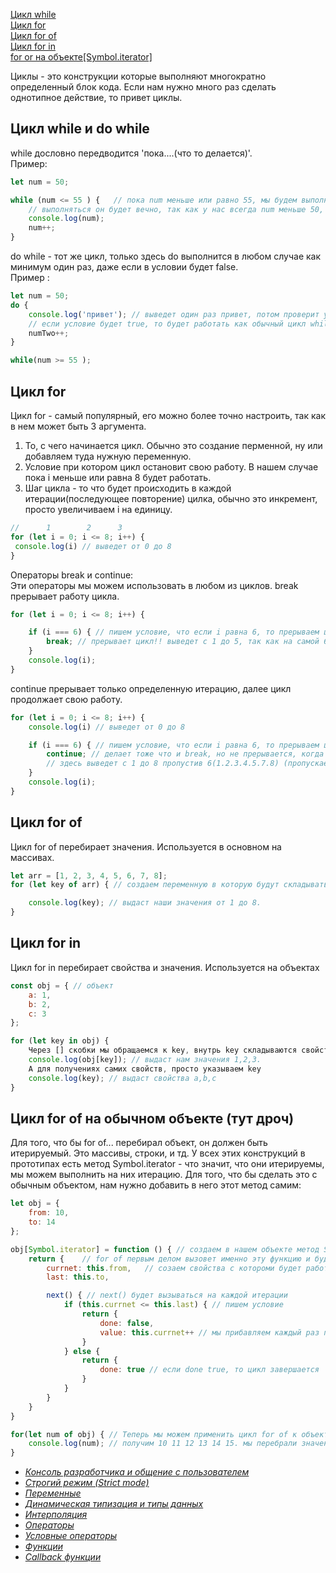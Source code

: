 [Цикл while](#while)<br>
[Цикл for](#for)<br>
[Цикл for of](#forOf)<br>
[Цикл for in](#forIn)<br>
[for or на объекте[Symbol.iterator]](#forOfObj)<br>


Циклы - это конструкции которые выполняют многократно определенный блок кода. Если нам нужно много раз сделать однотипное действие, то привет циклы.
## <a name ='while'> Цикл while и do while </a> ##
while дословно передводится 'пока....(что то делается)'.<br>
Пример:
```javaScript
let num = 50;

while (num <= 55 ) {   // пока num меньше или равно 55, мы будем выполнять код.
    // выполняться он будет вечно, так как у нас всегда num меньше 50, по этому используем инкремент
    console.log(num);
    num++;
}

```
do while - тот же цикл, только здесь do выполнится в любом случае как минимум один раз, даже если в условии будет false.<br>
Пример :
```javaScript
let num = 50;
do {
    console.log('привет'); // выведет один раз привет, потом проверит условие, оно не выполнится и прервется, 
    // если условие будет true, то будет работать как обычный цикл while.
    numTwo++;
}

while(num >= 55 ); 
```
## <a name ='for'> Цикл for </a> ##

Цикл for - самый популярный, его можно более точно настроить, так как в нем может быть 3 аргумента.<br>
 1. То, с чего начинается цикл. Обычно это создание перменной, ну или добавляем туда нужную переменную.
 2. Условие при котором цикл остановит свою работу. В нашем случае пока i меньше или равна 8 будет работать.
 3. Шаг цикла - то что будет происходить в каждой итерации(последующее повторение) цилка, обычно это инкремент, просто увеличиваем i на единицу.
```javaScript
//      1        2      3
for (let i = 0; i <= 8; i++) {
 console.log(i) // выведет от 0 до 8
}
```
Операторы break и continue:<br>
Эти операторы мы можем использовать в любом из циклов.
break прерывает работу цикла.
```javaScript 
for (let i = 0; i <= 8; i++) {

    if (i === 6) { // пишем условие, что если i равна 6, то прерываем цикл!
        break; // прерывает цикл!! выведет с 1 до 5, так как на самой 6 произошел break и все прервалось!
    }
    console.log(i);
}
```
continue прерывает только определенную итерацию, далее цикл продолжает свою работу.
```javaScript
for (let i = 0; i <= 8; i++) {
    console.log(i) // выведет от 0 до 8

    if (i === 6) { // пишем условие, что если i равна 6, то прерываем цикл!!
        continue; // делает тоже что и break, но не прерывается, когда он доходит до 6 он сбрасывает цикл, а потом продолжает его опять
        // здесь выведет с 1 до 8 пропустив 6(1.2.3.4.5.7.8) (пропускает нужный шаг, по сути)
    }
    console.log(i);
}
```

## <a name = 'forOf'> Цикл for of </a> ##
Цикл for of перебирает значения. Используется в основном на массивах. 
```javaScript
let arr = [1, 2, 3, 4, 5, 6, 7, 8];
for (let key of arr) { // создаем переменную в которую будут складываться наши ключи(значения) и указываем ключевое слово of и после него массив который перебираем.

    console.log(key); // выдаст наши значения от 1 до 8.
}
```
## <a name = 'forIn'> Цикл for in </a> ##
Цикл for in перебирает свойства и значения. Используется на объектах
```javaScript
const obj = { // объект
    a: 1,
    b: 2,
    c: 3
};

for (let key in obj) {
    Через [] скобки мы обращаемся к key, внутрь key складываются свойства, таким синтаксисам мы получаем именно значения этих свойств
    console.log(obj[key]); // выдаст нам значения 1,2,3. 
    А для получениях самих свойств, просто указываем key
    console.log(key); // выдаст свойства a,b,c
}
```

## <a name = 'forOfObj'> Цикл for of на обычном объекте (тут дроч) </a> ##
Для того, что бы for of... перебирал объект, он должен быть итерируемый. Это массивы, строки, и тд. У всех этих конструкций в прототипах есть метод Symbol.iterator - что значит, что они итерируемы, мы можем выполнить на них итерацию. Для того, что бы сделать это с обычным объектом, нам нужно добавить в него этот метод самим:
```javaScript
let obj = {
    from: 10,
    to: 14
};

obj[Symbol.iterator] = function () { // создаем в нашем объекте метод Symbol.iterator. Symbol.iterator - это ключ, а функция в нем значение.
    return {    // for of первым делом вызовет именно эту функцию и будет работать, с тем, что она возвращает
        currnet: this.from,   // созаем свойства с котороми будет работать цикл. Это будут наши свойства из объекта, где this = obj
        last: this.to,

        next() { // next() будет вызываться на каждой итерации
            if (this.currnet <= this.last) { // пишем условие
                return {
                    done: false, 
                    value: this.currnet++ // мы прибавляем каждый раз по 1 в свойство currnet
                }
            } else {
                return {
                    done: true // если done true, то цикл завершается
                }
            }
        }
    }
}

for(let num of obj) { // Теперь мы можем применить цикл for of к объекту
    console.log(num); // получим 10 11 12 13 14 15. мы перебрали значения между двумя свойствами
}

```
- [*Консоль разработчика и общение с пользователем*](https://github.com/Aquariids/MyJS/blob/main/app/Programming/Basic%20js/Browser%20Methods%20and%20console.md 'Консоль разработчика и общение с пользователем')<br>
- [*Строгий режим (Strict mode)*](https://github.com/Aquariids/MyJS/blob/main/app/Programming/Basic%20js/use%20strict.md 'Строгий режим в js')<br>
- [*Переменные*](https://github.com/Aquariids/MyJS/blob/main/app/Programming/Basic%20js/Variables.md 'переменные')<br>
- [*Динамическая типизация и типы данных*](https://github.com/Aquariids/MyJS/blob/main/app/Programming/Basic%20js/Data%20types%20and%20dynamic%20typing.md 'Типы данных')<br>
- [*Интерполяция*](https://github.com/Aquariids/MyJS/blob/main/app/Programming/Basic%20js/Interpolation.md 'Интерполяция')<br>
- [*Операторы*](https://github.com/Aquariids/MyJS/blob/main/app/Programming/Basic%20js/Operators.md 'Операторы')<br>
- [*Условные операторы*](https://github.com/Aquariids/MyJS/blob/main/app/Programming/Basic%20js/if%20and%20switch.md 'Условные операторы')<br>
- [*Функции*](https://github.com/Aquariids/MyJS/blob/main/app/Programming/Basic%20js/Functions.md 'Функции')<br>
- [*Callback функции*](https://github.com/Aquariids/MyJS/blob/main/app/Programming/Basic%20js/Callback%20functions.md 'callback функции')<br>
  
   
    
   

